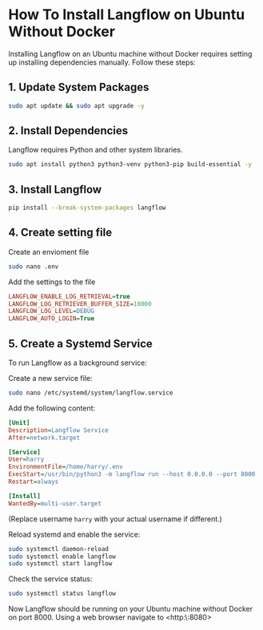 # How To Install Langflow on Ubuntu Without Docker

Installing Langflow on an Ubuntu machine without Docker requires setting up installing dependencies manually. Follow these steps:

## 1. Update System Packages

```bash
sudo apt update && sudo apt upgrade -y
```

## 2. Install Dependencies

Langflow requires Python and other system libraries.

```bash
sudo apt install python3 python3-venv python3-pip build-essential -y
```

## 3. Install Langflow

```bash
pip install --break-system-packages langflow
```

## 4. Create setting file

Create an envioment file

```bash
sudo nano .env
```

Add the settings to the file

```ini
LANGFLOW_ENABLE_LOG_RETRIEVAL=true
LANGFLOW_LOG_RETRIEVER_BUFFER_SIZE=10000
LANGFLOW_LOG_LEVEL=DEBUG
LANGFLOW_AUTO_LOGIN=True
```

## 5. Create a Systemd Service

To run Langflow as a background service:

Create a new service file:

```bash
sudo nano /etc/systemd/system/langflow.service
```

Add the following content:

```ini
[Unit]
Description=Langflow Service
After=network.target

[Service]
User=harry
EnvironmentFile=/home/harry/.env
ExecStart=/usr/bin/python3 -m langflow run --host 0.0.0.0 --port 8000
Restart=always

[Install]
WantedBy=multi-user.target
```

(Replace username `harry` with your actual username if different.)

Reload systemd and enable the service:

```bash
sudo systemctl daemon-reload
sudo systemctl enable langflow
sudo systemctl start langflow
```

Check the service status:

```bash
sudo systemctl status langflow
```

Now Langflow should be running on your Ubuntu machine without Docker on port 8000. Using a web browser navigate to <http:\\<server ip address>:8080>
